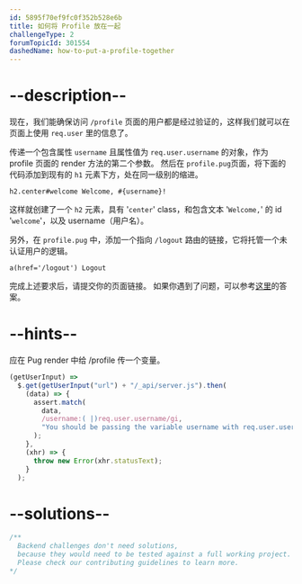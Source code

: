 ```yaml
---
id: 5895f70ef9fc0f352b528e6b
title: 如何将 Profile 放在一起
challengeType: 2
forumTopicId: 301554
dashedName: how-to-put-a-profile-together
---
```


# --description--

现在，我们能确保访问 `/profile` 页面的用户都是经过验证的，这样我们就可以在页面上使用 `req.user` 里的信息了。

传递一个包含属性 `username` 且属性值为 `req.user.username` 的对象，作为 profile 页面的 render 方法的第二个参数。 然后在 `profile.pug`页面，将下面的代码添加到现有的 `h1` 元素下方，处在同一级别的缩进。

```pug
h2.center#welcome Welcome, #{username}!
```

这样就创建了一个 `h2` 元素，具有 '`center`' class，和包含文本 '`Welcome,`' 的 id '`welcome`'，以及 username（用户名）。

另外，在 `profile.pug` 中，添加一个指向 `/logout` 路由的链接，它将托管一个未认证用户的逻辑。

```pug
a(href='/logout') Logout
```

完成上述要求后，请提交你的页面链接。 如果你遇到了问题，可以参考[这里](https://gist.github.com/camperbot/136b3ad611cc80b41cab6f74bb460f6a)的答案。

# --hints--

应在 Pug render 中给 /profile 传一个变量。

```js
(getUserInput) =>
  $.get(getUserInput("url") + "/_api/server.js").then(
    (data) => {
      assert.match(
        data,
        /username:( |)req.user.username/gi,
        "You should be passing the variable username with req.user.username into the render function of the profile page"
      );
    },
    (xhr) => {
      throw new Error(xhr.statusText);
    }
  );
```

# --solutions--

```js
/**
  Backend challenges don't need solutions, 
  because they would need to be tested against a full working project. 
  Please check our contributing guidelines to learn more.
*/
```
